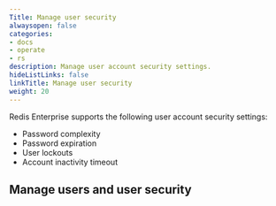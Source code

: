```yaml
---
Title: Manage user security
alwaysopen: false
categories:
- docs
- operate
- rs
description: Manage user account security settings.
hideListLinks: false
linkTitle: Manage user security
weight: 20
---
```


Redis Enterprise supports the following user account security settings:

- Password complexity
- Password expiration
- User lockouts
- Account inactivity timeout

## Manage users and user security

